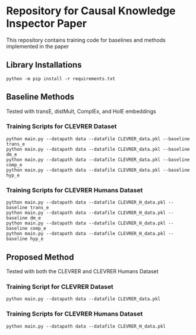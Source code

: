 # Repository for Causal Knowledge Inspector Paper

This repository contains training code for baselines and methods implemented in the paper

## Library Installations
```
python -m pip install -r requirements.txt
```
## Baseline Methods
Tested with transE, distMult, CompIEx, and HolE embeddings

### Training Scripts for CLEVRER Dataset
```
python main.py --datapath data --datafile CLEVRER_data.pkl --baseline trans_e
python main.py --datapath data --datafile CLEVRER_data.pkl --baseline dm_e
python main.py --datapath data --datafile CLEVRER_data.pkl --baseline comp_e
python main.py --datapath data --datafile CLEVRER_data.pkl --baseline hyp_e
```

### Training Scripts for CLEVRER Humans Dataset
```
python main.py --datapath data --datafile CLEVRER_H_data.pkl --baseline trans_e
python main.py --datapath data --datafile CLEVRER_H_data.pkl --baseline dm_e
python main.py --datapath data --datafile CLEVRER_H_data.pkl --baseline comp_e
python main.py --datapath data --datafile CLEVRER_H_data.pkl --baseline hyp_e
```
## Proposed Method
Tested with both the CLEVRER and CLEVRER Humans Dataset

### Training Script for CLEVRER Dataset
```
python main.py --datapath data --datafile CLEVRER_data.pkl
```

### Training Scripts for CLEVRER Humans Dataset
```
python main.py --datapath data --datafile CLEVRER_H_data.pkl
```
